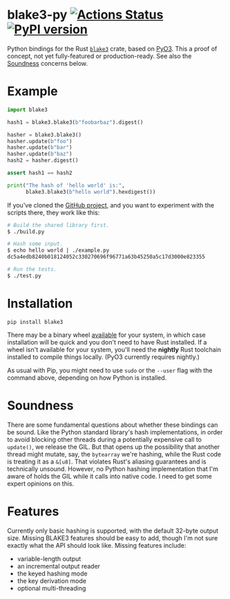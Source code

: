 # blake3-py [![Actions Status](https://github.com/oconnor663/blake3-py/workflows/tests/badge.svg)](https://github.com/oconnor663/blake3-py/actions) [![PyPI version](https://badge.fury.io/py/blake3.svg)](https://pypi.python.org/pypi/blake3)

Python bindings for the Rust [`blake3`](https://crates.io/crates/blake3)
crate, based on [PyO3](https://github.com/PyO3/pyo3). This a proof of
concept, not yet fully-featured or production-ready. See also the
[Soundness](#soundness) concerns below.

# Example

```python
import blake3

hash1 = blake3.blake3(b"foobarbaz").digest()

hasher = blake3.blake3()
hasher.update(b"foo")
hasher.update(b"bar")
hasher.update(b"baz")
hash2 = hasher.digest()

assert hash1 == hash2

print("The hash of 'hello world' is:",
      blake3.blake3(b"hello world").hexdigest())
```

If you've cloned the [GitHub
project](https://github.com/oconnor663/blake3-py), and you want to
experiment with the scripts there, they work like this:

```bash
# Build the shared library first.
$ ./build.py

# Hash some input.
$ echo hello world | ./example.py
dc5a4edb8240b018124052c330270696f96771a63b45250a5c17d3000e823355

# Run the tests.
$ ./test.py
```

# Installation

```
pip install blake3
```

There may be a binary wheel
[available](https://pypi.org/project/blake3/#files) for your system, in
which case installation will be quick and you don't need to have Rust
installed. If a wheel isn't available for your system, you'll need the
**nightly** Rust toolchain installed to compile things locally. (PyO3
currently requires nightly.)

As usual with Pip, you might need to use `sudo` or the `--user` flag
with the command above, depending on how Python is installed.

# Soundness

There are some fundamental questions about whether these bindings can be
sound. Like the Python standard library's hash implementations, in order
to avoid blocking other threads during a potentially expensive call to
`update()`, we release the GIL. But that opens up the possibility that
another thread might mutate, say, the `bytearray` we're hashing, while
the Rust code is treating it as a `&[u8]`. That violates Rust's aliasing
guarantees and is technically unsound. However, no Python hashing
implementation that I'm aware of holds the GIL while it calls into
native code. I need to get some expert opinions on this.

# Features

Currently only basic hashing is supported, with the default 32-byte
output size. Missing BLAKE3 features should be easy to add, though I'm
not sure exactly what the API should look like. Missing features
include:

- variable-length output
- an incremental output reader
- the keyed hashing mode
- the key derivation mode
- optional multi-threading
